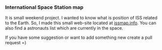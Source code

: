 ### International Space Station map

It is small weekend project. I wanted to know what is position of ISS related to
the Earth. So, I made this small web-site located at
[issmap.info](http://issmap.info/). You can also find a astronauts list which
are currently in the space.

If you have some suggestion or want to add something new create a pull request
=)
